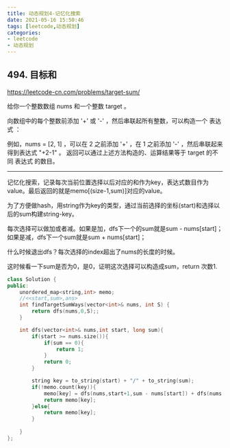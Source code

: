 ```yaml
---
title: 动态规划4-记忆化搜索
date: 2021-05-16 15:50:46
tags: [leetcode,动态规划]
categories: 
- leetcode
- 动态规划
---
```



## 494. 目标和
https://leetcode-cn.com/problems/target-sum/

给你一个整数数组 nums 和一个整数 target 。

向数组中的每个整数前添加 '+' 或 '-' ，然后串联起所有整数，可以构造一个 表达式 ：

例如，nums = [2, 1] ，可以在 2 之前添加 '+' ，在 1 之前添加 '-' ，然后串联起来得到表达式 "+2-1" 。
返回可以通过上述方法构造的、运算结果等于 target 的不同 表达式 的数目。

---
记忆化搜索，记录每次当前位置选择以后对应的和作为key，表达式数目作为value。最后返回的就是memo[(size-1,sum)]对应的value。

为了方便做hash，用string作为key的类型，通过当前选择的坐标(start)和选择以后的sum构建string-key。

每次选择可以做加或者减。如果是加，dfs下一个的sum就是sum - nums[start]；如果是减，dfs下一个sum就是sum + nums[start]；

什么时候退出dfs？每次选择的index超出了nums的长度的时候。

这时候看一下sum是否为0，是0，证明这次选择可以构造成sum，return 次数1.

```C++
class Solution {
public:
    unordered_map<string,int> memo;
    //<<start,sum>,ans>
    int findTargetSumWays(vector<int>& nums, int S) {
        return dfs(nums,0,S);;
    }

    int dfs(vector<int>& nums,int start, long sum){
        if(start >= nums.size()){
            if(sum == 0){
                return 1;
            }
            return 0;
        }

        string key = to_string(start) + "/" + to_string(sum);
        if(!memo.count(key)){
            memo[key] = dfs(nums,start+1,sum - nums[start]) + dfs(nums,start+1,sum + nums[start]);
            return memo[key];
        }else{
            return memo[key];
        }
        
    }
};
```